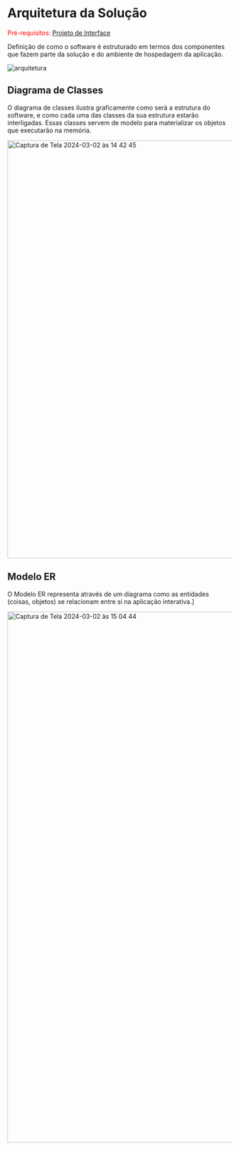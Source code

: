 # Arquitetura da Solução

<span style="color:red">Pré-requisitos: <a href="3-Projeto de Interface.md"> Projeto de Interface</a></span>

Definição de como o software é estruturado em termos dos componentes que fazem parte da solução e do ambiente de hospedagem da aplicação.

![arquitetura](https://github.com/ICEI-PUC-Minas-PMV-ADS/pmv-ads-2024-1-e4-proj-infra-t1-pmv-ads-2024-1-e4-projgym/assets/91505442/ac9fa505-255a-42ed-b88e-36261eae6fbc)


## Diagrama de Classes

O diagrama de classes ilustra graficamente como será a estrutura do software, e como cada uma das classes da sua estrutura estarão interligadas. Essas classes servem de modelo para materializar os objetos que executarão na memória.

<img width="939" alt="Captura de Tela 2024-03-02 às 14 42 45" src="https://github.com/ICEI-PUC-Minas-PMV-ADS/pmv-ads-2024-1-e4-proj-infra-t1-pmv-ads-2024-1-e4-projgym/assets/91505442/eeaddcb1-9687-479d-bae3-01d60909da8b">


## Modelo ER

O Modelo ER representa através de um diagrama como as entidades (coisas, objetos) se relacionam entre si na aplicação interativa.]

<img width="1193" alt="Captura de Tela 2024-03-02 às 15 04 44" src="https://github.com/ICEI-PUC-Minas-PMV-ADS/pmv-ads-2024-1-e4-proj-infra-t1-pmv-ads-2024-1-e4-projgym/assets/91505442/c55b525c-faa7-4723-bcd8-0d3fd247f556">





